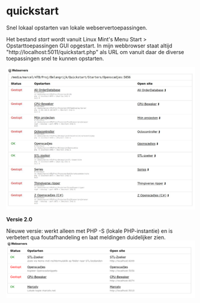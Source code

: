 # quickstart
Snel lokaal opstarten van lokale webservertoepassingen.

Het bestand <em>start</em> wordt vanuit Linux Mint's Menu Start > Opstarttoepassingen GUI opgestart. In mijn webbrowser staat altijd "http://localhost:5011/quickstart.php" als URL om vanuit daar de diverse toepassingen snel te kunnen opstarten.

![Schermafdruk](https://github.com/M4rc3lv/quickstart/blob/main/Screenshot/Schermafdruk.jpg?raw=true)

**Versie 2.0**

Nieuwe versie: werkt alleen met PHP -S (lokale PHP-instantie) en is verbetert qua foutafhandeling en laat meldingen duidelijker zien.
![Schermafdruk](https://raw.githubusercontent.com/M4rc3lv/quickstart/main/Screenshot/Versie2.png)



